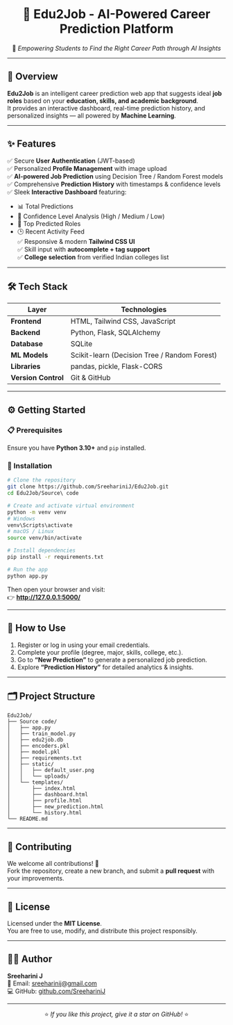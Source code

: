<div align="center">

# 🌟 Edu2Job - AI-Powered Career Prediction Platform  

🚀 *Empowering Students to Find the Right Career Path through AI Insights*  

</div>

---

## 🧠 Overview  

**Edu2Job** is an intelligent career prediction web app that suggests ideal **job roles** based on your **education, skills, and academic background**.  
It provides an interactive dashboard, real-time prediction history, and personalized insights — all powered by **Machine Learning**.

---

## ✨ Features  

✅ Secure **User Authentication** (JWT-based)  
✅ Personalized **Profile Management** with image upload  
✅ **AI-powered Job Prediction** using Decision Tree / Random Forest models  
✅ Comprehensive **Prediction History** with timestamps & confidence levels  
✅ Sleek **Interactive Dashboard** featuring:  
   - 📊 Total Predictions  
   - 🧭 Confidence Level Analysis (High / Medium / Low)  
   - 🧠 Top Predicted Roles  
   - 🕒 Recent Activity Feed  
✅ Responsive & modern **Tailwind CSS UI**  
✅ Skill input with **autocomplete + tag support**  
✅ **College selection** from verified Indian colleges list  

---

## 🛠️ Tech Stack  

| Layer | Technologies |
|-------|---------------|
| **Frontend** | HTML, Tailwind CSS, JavaScript |
| **Backend** | Python, Flask, SQLAlchemy |
| **Database** | SQLite |
| **ML Models** | Scikit-learn (Decision Tree / Random Forest) |
| **Libraries** | pandas, pickle, Flask-CORS |
| **Version Control** | Git & GitHub |

---

## ⚙️ Getting Started  

### 📋 Prerequisites  
Ensure you have **Python 3.10+** and `pip` installed.  

### 🧩 Installation  

```bash
# Clone the repository
git clone https://github.com/SreehariniJ/Edu2Job.git
cd Edu2Job/Source\ code

# Create and activate virtual environment
python -m venv venv
# Windows
venv\Scripts\activate
# macOS / Linux
source venv/bin/activate

# Install dependencies
pip install -r requirements.txt

# Run the app
python app.py
```

Then open your browser and visit:  
👉 **http://127.0.0.1:5000/**

---

## 🎯 How to Use  

1. Register or log in using your email credentials.  
2. Complete your profile (degree, major, skills, college, etc.).  
3. Go to **“New Prediction”** to generate a personalized job prediction.  
4. Explore **“Prediction History”** for detailed analytics & insights.  

---

## 🗂️ Project Structure  

```
Edu2Job/
├── Source code/
│   ├── app.py
│   ├── train_model.py
│   ├── edu2job.db
│   ├── encoders.pkl
│   ├── model.pkl
│   ├── requirements.txt
│   ├── static/
│   │   ├── default_user.png
│   │   └── uploads/
│   └── templates/
│       ├── index.html
│       ├── dashboard.html
│       ├── profile.html
│       ├── new_prediction.html
│       └── history.html
└── README.md
```

---

## 🤝 Contributing  

We welcome all contributions! 🎉  
Fork the repository, create a new branch, and submit a **pull request** with your improvements.

---

## 📜 License  

Licensed under the **MIT License**.  
You are free to use, modify, and distribute this project responsibly.

---

## 👩‍💻 Author  

**Sreeharini J**  
📧 Email: [sreeharinij@gmail.com](mailto:sreeharinij@gmail.com)  
💻 GitHub: [github.com/SreehariniJ](https://github.com/SreehariniJ)  

---

<div align="center">

⭐ *If you like this project, give it a star on GitHub!* ⭐

</div>
